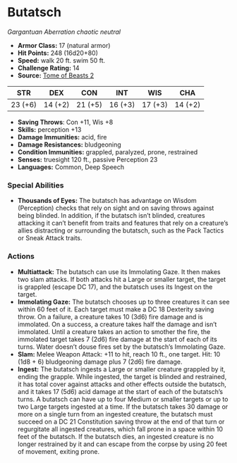 # Butatsch

*Gargantuan* *Aberration* *chaotic neutral*

- **Armor Class:** 17 (natural armor)
- **Hit Points:** 248 (16d20+80)
- **Speed:** walk 20 ft. swim 50 ft.
- **Challenge Rating:** 14
- **Source:** [Tome of Beasts 2](https://koboldpress.com/kpstore/product/tome-of-beasts-2-for-5th-edition/)

| STR | DEX | CON | INT | WIS | CHA |
| --- | --- | --- | --- | --- | --- |
| 23 (+6) | 14 (+2) | 21 (+5) | 16 (+3) | 17 (+3) | 14 (+2) |

- **Saving Throws**: Con +11, Wis +8
- **Skills:** perception +13
- **Damage Immunities:** acid, fire
- **Damage Resistances:** bludgeoning
- **Condition Immunities:** grappled, paralyzed, prone, restrained
- **Senses:** truesight 120 ft., passive Perception 23
- **Languages:** Common, Deep Speech
### Special Abilities
- **Thousands of Eyes:** The butatsch has advantage on Wisdom (Perception) checks that rely on sight and on saving throws against being blinded. In addition, if the butatsch isn’t blinded, creatures attacking it can’t benefit from traits and features that rely on a creature’s allies distracting or surrounding the butatsch, such as the Pack Tactics or Sneak Attack traits.
### Actions
- **Multiattack:** The butatsch can use its Immolating Gaze. It then makes two slam attacks. If both attacks hit a Large or smaller target, the target is grappled (escape DC 17), and the butatsch uses its Ingest on the target.
- **Immolating Gaze:** The butatsch chooses up to three creatures it can see within 60 feet of it. Each target must make a DC 18 Dexterity saving throw. On a failure, a creature takes 10 (3d6) fire damage and is immolated. On a success, a creature takes half the damage and isn’t immolated. Until a creature takes an action to smother the fire, the immolated target takes 7 (2d6) fire damage at the start of each of its turns. Water doesn’t douse fires set by the butatsch’s Immolating Gaze.
- **Slam:** Melee Weapon Attack: +11 to hit, reach 10 ft., one target. Hit: 10 (1d8 + 6) bludgeoning damage plus 7 (2d6) fire damage.
- **Ingest:** The butatsch ingests a Large or smaller creature grappled by it, ending the grapple. While ingested, the target is blinded and restrained, it has total cover against attacks and other effects outside the butatsch, and it takes 17 (5d6) acid damage at the start of each of the butatsch’s turns. A butatsch can have up to four Medium or smaller targets or up to two Large targets ingested at a time. If the butatsch takes 30 damage or more on a single turn from an ingested creature, the butatsch must succeed on a DC 21 Constitution saving throw at the end of that turn or regurgitate all ingested creatures, which fall prone in a space within 10 feet of the butatsch. If the butatsch dies, an ingested creature is no longer restrained by it and can escape from the corpse by using 20 feet of movement, exiting prone.
